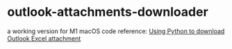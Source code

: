 # outlook-attachments-downloader
a working version for M1 macOS
code reference: [Using Python to download Outlook Excel attachment](https://www.linkedin.com/pulse/using-python-download-outlook-excel-attachment-victor-sun/)
